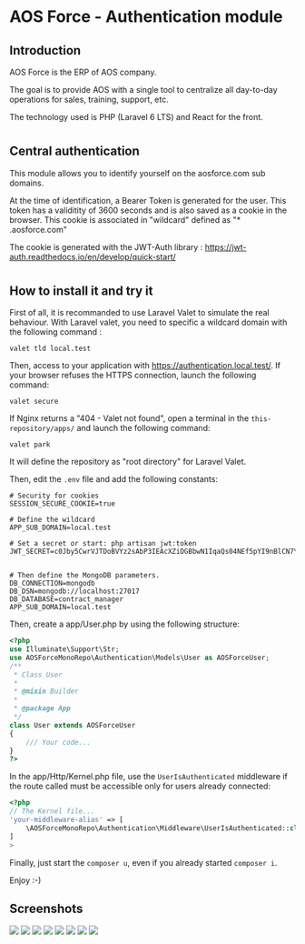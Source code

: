 # AOS Force - Authentication module

## Introduction
AOS Force is the ERP of AOS company.

The goal is to provide AOS with a single tool to centralize all day-to-day operations for sales, training, support, etc.

The technology used is PHP (Laravel 6 LTS) and React for the front.

#

## Central authentication
This module allows you to identify yourself on the aosforce.com sub domains.

At the time of identification, a Bearer Token is generated for the user. This token has a validitity of 3600 seconds and is also saved as a cookie in the browser.
This cookie is associated in "wildcard" defined as "* .aosforce.com"

The cookie is generated with the JWT-Auth library : https://jwt-auth.readthedocs.io/en/develop/quick-start/

#

## How to install it and try it

First of all, it is recommanded to use Laravel Valet to simulate the real behaviour.
With Laravel valet, you need to specific a wildcard domain with the following command : 
```
valet tld local.test
```
Then, access to your application with https://authentication.local.test/.
If your browser refuses the HTTPS connection, launch the following command:
``` 
valet secure
``` 

If Nginx returns a "404 - Valet not found", open a terminal in the `this-repository/apps/` and launch the following command:
``` 
valet park
``` 
It will define the repository as "root directory" for Laravel Valet.

Then, edit the `.env` file and add the following constants:
```
# Security for cookies
SESSION_SECURE_COOKIE=true

# Define the wildcard
APP_SUB_DOMAIN=local.test

# Set a secret or start: php artisan jwt:token
JWT_SECRET=c0Jby5CwrVJTDoBVYz2sAbP3IEAcXZiDGBbwN1IqaQs04NEf5pYI9nBlCN7YKmSx


# Then define the MongoDB parameters.
DB_CONNECTION=mongodb
DB_DSN=mongodb://localhost:27017
DB_DATABASE=contract_manager
APP_SUB_DOMAIN=local.test
```


Then, create a app/User.php by using the following structure:
```php
<?php
use Illuminate\Support\Str;
use AOSForceMonoRepo\Authentication\Models\User as AOSForceUser;
/**
 * Class User
 *
 * @mixin Builder
 *
 * @package App
 */
class User extends AOSForceUser
{
    /// Your code...
}
?>
``` 

In the app/Http/Kernel.php file, use the `UserIsAuthenticated` middleware if the route called must be accessible only for users already connected:
```php
<?php
// The Kernel file...
'your-middleware-alias' => [
    \AOSForceMonoRepo\Authentication\Middleware\UserIsAuthenticated::class
]
>
```

Finally, just start the `composer u`, even if you already started `composer i`.

Enjoy :-)

## Screenshots

![](images/login.png)
![](images/password-lost.png)
![](images/reset-link-sent.png)
![](images/new-password.png)
![](images/password-updated.png)
![](images/invitation.png)
![](images/invitation-completed.png)
![](images/dashboard.png)

